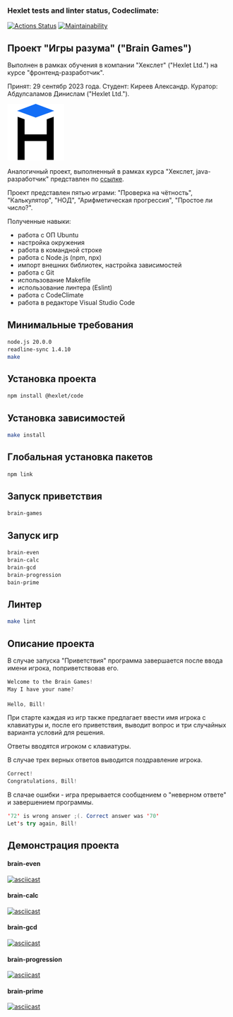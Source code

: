 ### Hexlet tests and linter status, Codeclimate:
[![Actions Status](https://github.com/AlexanderKireev/frontend-project-44/workflows/hexlet-check/badge.svg)](https://github.com/AlexanderKireev/frontend-project-44/actions)
[![Maintainability](https://api.codeclimate.com/v1/badges/6086a9192ee52f151d84/maintainability)](https://codeclimate.com/github/AlexanderKireev/frontend-project-44/maintainability)

## Проект "Игры разума" ("Brain Games")
Выполнен в рамках обучения в компании "Хекслет" ("Hexlet Ltd.") на курсе "фронтенд-разработчик".

Принят: 29 сентябр 2023 года. Студент: Киреев Александр. Куратор: Абдулсаламов Динислам ("Hexlet Ltd.").

[![Hexlet Ltd. logo](https://raw.githubusercontent.com/Hexlet/assets/master/images/hexlet_logo128.png)](https://ru.hexlet.io/pages/about?utm_source=github&utm_medium=link&utm_campaign=java-package)

Аналогичный проект, выполненный в рамках курса "Хекслет, java-разработчик" представлен по [ссылке](https://github.com/AlexanderKireev/java-project-lvl1).

Проект представлен пятью играми: "Проверка на чётность", "Калькулятор", "НОД", "Арифметическая прогрессия", "Простое ли число?".

Полученные навыки:
- работа с ОП Ubuntu
- настройка окружения
- работа в командной строке
- работа с Node.js (npm, npx)
- импорт внешних библиотек, настройка зависимостей
- работа с Git
- использование Makefile
- использование линтера (Eslint)
- работа с CodeClimate
- работа в редакторе Visual Studio Code
## Минимальные требования
```sh
node.js 20.0.0
readline-sync 1.4.10
make
```
## Установка проекта
```sh
npm install @hexlet/code
```
## Установка зависимостей
```sh
make install
```
## Глобальная установка пакетов
```sh
npm link
```
## Запуск приветствия
```sh
brain-games
```
## Запуск игр
```sh
brain-even
brain-calc
brain-gcd
brain-progression
bain-prime
```
## Линтер
```sh
make lint
```
## Описание проекта
В случае запуска "Приветствия" программа завершается после ввода имени игрока, поприветствовав его.
```java
Welcome to the Brain Games!
May I have your name?

Hello, Bill!
```
При старте каждая из игр также предлагает ввести имя игрока с клавиатуры и, после его приветствия, выводит вопрос и три случайных варианта условий для решения.

Ответы вводятся игроком с клавиатуры.

В случае трех верных ответов выводится поздравление игрока. 
```java
Correct!
Congratulations, Bill! 
```
В слачае ошибки - игра прерывается сообщением о "неверном ответе" и завершением программы.
```java
'72' is wrong answer ;(. Correct answer was '70'
Let's try again, Bill!
```

## Демонстрация проекта
#### brain-even
[![asciicast](https://asciinema.org/a/610432.svg)](https://asciinema.org/a/610432)
#### brain-calc
[![asciicast](https://asciinema.org/a/610428.svg)](https://asciinema.org/a/610428)
#### brain-gcd
[![asciicast](https://asciinema.org/a/610440.svg)](https://asciinema.org/a/610440)
#### brain-progression
[![asciicast](https://asciinema.org/a/610416.svg)](https://asciinema.org/a/610416)
#### brain-prime
[![asciicast](https://asciinema.org/a/610435.svg)](https://asciinema.org/a/610435)